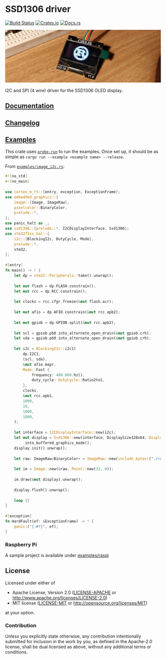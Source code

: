 # SSD1306 driver

[![Build Status](https://circleci.com/gh/jamwaffles/ssd1306/tree/master.svg?style=shield)](https://circleci.com/gh/jamwaffles/ssd1306/tree/master)
[![Crates.io](https://img.shields.io/crates/v/ssd1306.svg)](https://crates.io/crates/ssd1306)
[![Docs.rs](https://docs.rs/ssd1306/badge.svg)](https://docs.rs/ssd1306)

[![CRIUS display showing the Rust logo](readme_banner.jpg?raw=true)](examples/image_i2c.rs)

I2C and SPI (4 wire) driver for the SSD1306 OLED display.

## [Documentation](https://docs.rs/ssd1306)

## [Changelog](CHANGELOG.md)

## [Examples](examples)

This crate uses [`probe-run`](https://crates.io/crates/probe-run) to run the examples. Once set up,
it should be as simple as `cargo run --example <example name> --release`.

From [`examples/image_i2c.rs`](examples/image_i2c.rs):

```rust
#![no_std]
#![no_main]

use cortex_m_rt::{entry, exception, ExceptionFrame};
use embedded_graphics::{
    image::{Image, ImageRaw},
    pixelcolor::BinaryColor,
    prelude::*,
};
use panic_halt as _;
use ssd1306::{prelude::*, I2CDisplayInterface, Ssd1306};
use stm32f1xx_hal::{
    i2c::{BlockingI2c, DutyCycle, Mode},
    prelude::*,
    stm32,
};

#[entry]
fn main() -> ! {
    let dp = stm32::Peripherals::take().unwrap();

    let mut flash = dp.FLASH.constrain();
    let mut rcc = dp.RCC.constrain();

    let clocks = rcc.cfgr.freeze(&mut flash.acr);

    let mut afio = dp.AFIO.constrain(&mut rcc.apb2);

    let mut gpiob = dp.GPIOB.split(&mut rcc.apb2);

    let scl = gpiob.pb8.into_alternate_open_drain(&mut gpiob.crh);
    let sda = gpiob.pb9.into_alternate_open_drain(&mut gpiob.crh);

    let i2c = BlockingI2c::i2c1(
        dp.I2C1,
        (scl, sda),
        &mut afio.mapr,
        Mode::Fast {
            frequency: 400_000.hz(),
            duty_cycle: DutyCycle::Ratio2to1,
        },
        clocks,
        &mut rcc.apb1,
        1000,
        10,
        1000,
        1000,
    );

    let interface = I2CDisplayInterface::new(i2c);
    let mut display = Ssd1306::new(interface, DisplaySize128x64, DisplayRotation::Rotate0)
        .into_buffered_graphics_mode();
    display.init().unwrap();

    let raw: ImageRaw<BinaryColor> = ImageRaw::new(include_bytes!("./rust.raw"), 64);

    let im = Image::new(&raw, Point::new(32, 0));

    im.draw(&mut display).unwrap();

    display.flush().unwrap();

    loop {}
}

#[exception]
fn HardFault(ef: &ExceptionFrame) -> ! {
    panic!("{:#?}", ef);
}
```

### Raspberry Pi

A sample project is available under [examples/raspi](./examples/raspi)

## License

Licensed under either of

- Apache License, Version 2.0 ([LICENSE-APACHE](LICENSE-APACHE) or
  http://www.apache.org/licenses/LICENSE-2.0)
- MIT license ([LICENSE-MIT](LICENSE-MIT) or http://opensource.org/licenses/MIT)

at your option.

### Contribution

Unless you explicitly state otherwise, any contribution intentionally submitted for inclusion in the
work by you, as defined in the Apache-2.0 license, shall be dual licensed as above, without any
additional terms or conditions.
